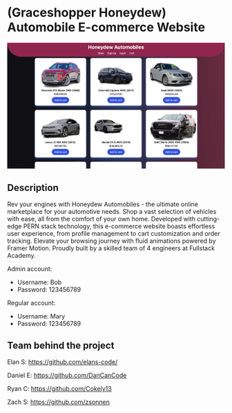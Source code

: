 # (Graceshopper Honeydew) Automobile E-commerce Website

![Honeydew Automobiles](./public/honeydew-desktop.png)

## Description

Rev your engines with Honeydew Automobiles - the ultimate online marketplace for your automotive needs. Shop a vast selection of vehicles with ease, all from the comfort of your own home. Developed with cutting-edge PERN stack technology, this e-commerce website boasts effortless user experience, from profile management to cart customization and order tracking. Elevate your browsing journey with fluid animations powered by Framer Motion. Proudly built by a skilled team of 4 engineers at Fullstack Academy.

Admin account:
 - Username: Bob
 - Password: 123456789

Regular account: 
 - Username: Mary
 - Password: 123456789

## Team behind the project

Elan S: https://github.com/elans-code/

Daniel E: https://github.com/DanCanCode

Ryan C: https://github.com/Cokely13

Zach S: https://github.com/zsonnen
